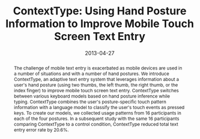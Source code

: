 ---
abstract: |-
  The challenge of mobile text entry is exacerbated as mobile devices are used in a number of situations and with a number of hand postures. We introduce ContextType, an adaptive text entry system that leverages information about a user's hand posture (using two thumbs, the left thumb, the right thumb, or the index finger) to improve mobile touch screen text entry. ContextType switches between various keyboard models based on hand posture inference while typing. ContextType combines the user's posture-specific touch pattern information with a language model to classify the user's touch events as pressed keys. To create our models, we collected usage patterns from 16 participants in each of the four postures. In a subsequent study with the same 16 participants comparing ContextType to a control condition, ContextType reduced total text entry error rate by 20.6%.
authors:
- goel
- Alex Jansen
- Travis Mandel
- patel
- Jacob O. Wobbrock
award: ''
bibtex: |-
  @inproceedings{Goel:2013:CUH:2470654.2481386,
   author = {Goel, Mayank and Jansen, Alex and Mandel, Travis and Patel, Shwetak N. and Wobbrock, Jacob O.},
   title = {ContextType: Using Hand Posture Information to Improve Mobile Touch Screen Text Entry},
   booktitle = {Proceedings of the SIGCHI Conference on Human Factors in Computing Systems},
   series = {CHI '13},
   year = {2013},
   isbn = {978-1-4503-1899-0},
   location = {Paris, France},
   pages = {2795--2798},
   numpages = {4},
   url = {http://doi.acm.org/10.1145/2470654.2481386},
   doi = {10.1145/2470654.2481386},
   acmid = {2481386},
   publisher = {ACM},
   address = {New York, NY, USA},
   keywords = {grip, hand posture, mobile devices, situational impairments, text entry, touch screen, virtual keyboard},
  }
caption: ''
citation: |-
  Mayank Goel, Alex Jansen, Travis Mandel, Shwetak N. Patel, and Jacob O. Wobbrock. 2013. ContextType: using hand posture information to improve mobile touch screen text entry.  In Proceedings of the SIGCHI Conference on Human Factors in Computing Systems (CHI '13). ACM, New York, NY, USA,  2795-2798. DOI: http://dx.doi.org/10.1145/2470654.2481386
conference: Conference on Human Factors in Computing Systems (CHI), 2013
date: '2013-04-27'
image: ''
pdf: /pdfs/contexttype.pdf
thumbnail: ''
title: 'ContextType: Using Hand Posture Information to Improve Mobile Touch Screen
  Text Entry'
video: ''
video_embed: ''
---